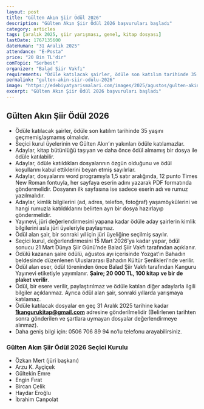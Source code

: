 ```yaml
---
layout: post
title: "Gülten Akın Şiir Ödül 2026"
description: "Gülten Akın Şiir Ödül 2026 başvuruları başladı"
category: articles
tags: [aralık 2025, şiir yarışması, genel, kitap dosyası]
lastDate: 1767135600
dateHuman: "31 Aralık 2025"
attendance: "E-Posta"
price: "20 Bin TL'dir"
comTopic: "Serbest"
organizer: "Balad Şiir Vakfı"
requirements: "Ödüle katılacak şairler, ödüle son katılım tarihinde 35 yaşını geçmemiş/aşmamış olmalıdır"
permalink: "gulten-akin-siir-odulu-2026"
image: "https://edebiyatyarismalari.com/images/2025/agustos/gulten-akin-siir-odulu.jpg"
excerpt: "Gülten Akın Şiir Ödül 2026 başvuruları başladı"
---
```


## Gülten Akın Şiir Ödül 2026

- Ödüle katılacak şairler, ödüle son katılım tarihinde 35 yaşını geçmemiş/aşmamış olmalıdır.  
- Seçici kurul üyelerinin ve Gülten Akın’ın yakınları ödüle katılamazlar.  
- Adaylar, kitap bütünlüğü taşıyan ve daha önce ödül almamış bir dosya ile ödüle katılabilir.
- Adaylar, ödüle katıldıkları dosyalarının özgün olduğunu ve ödül koşullarını kabul ettiklerini beyan etmiş sayılırlar.
- Adaylar, dosyalarını word programıyla 1,5 satır aralığında, 12 punto Times New Roman fontuyla, her sayfaya eserin adını yazarak PDF formatında göndermelidir. Dosyanın ilk sayfasına ise sadece eserin adı ve rumuz yazılmalıdır.  
- Adaylar, kimlik bilgilerini (ad, adres, telefon, fotoğraf) yaşamöykülerini ve hangi rumuzla katıldıklarını belirten ayrı bir dosya hazırlayıp göndermelidir.  
- Yayınevi, jüri değerlendirmesini yapana kadar ödüle aday şairlerin kimlik bilgilerini asla jüri üyeleriyle paylaşmaz.  
- Ödül alan şair, bir sonraki yıl için jüri üyeliğine seçilmiş sayılır.
- Seçici kurul, değerlendirmesini 15 Mart 2026’ya kadar yapar, ödül sonucu 21 Mart Dünya Şiir Günü’nde Balad Şiir Vakfı tarafından açıklanır.
- Ödülü kazanan şaire ödülü, ağustos ayı içerisinde Yozgat’ın Bahadın beldesinde düzenlenen Uluslararası Bahadın Kültür Şenlikleri’nde verilir.
- Ödül alan eser, ödül töreninden önce Balad Şiir Vakfı tarafından Kanguru Yayınevi etiketiyle yayımlanır. **Şaire; 20 000 TL, 100 kitap ve bir de plaket verilir**.
- Ödül, bir esere verilir, paylaştırılmaz ve ödüle katılan diğer adaylarla ilgili bilgiler açıklanmaz. Ayrıca ödül alan şair, sonraki yıllarda yarışmaya katılamaz.
- Ödüle katılacak dosyalar en geç 31 Aralık 2025 tarihine kadar **1kangurukitap@gmail.com** adresine gönderilmelidir (Belirlenen tarihten sonra gönderilen ve şartlara uymayan dosyalar değerlendirmeye alınmaz).  
- Daha geniş bilgi için: 0506 706 89 94 no’lu telefonu arayabilirsiniz.

### Gülten Akın Şiir Ödül 2026 Seçici Kurulu
- Özkan Mert (jüri başkanı)
- Arzu K. Ayçiçek
- Gültekin Emre
- Engin Fırat
- Bircan Çelik
- Haydar Eroğlu
- İbrahim Canpolat